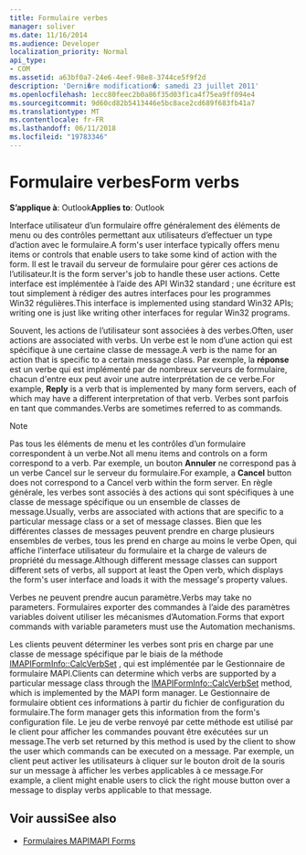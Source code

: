 ```yaml
---
title: Formulaire verbes
manager: soliver
ms.date: 11/16/2014
ms.audience: Developer
localization_priority: Normal
api_type:
- COM
ms.assetid: a63bf0a7-24e6-4eef-98e8-3744ce5f9f2d
description: 'Derni�re modification�: samedi 23 juillet 2011'
ms.openlocfilehash: 1ecc80feec2b0a86f35d03f1ca4f75ea9ff094e4
ms.sourcegitcommit: 9d60cd82b5413446e5bc8ace2cd689f683fb41a7
ms.translationtype: MT
ms.contentlocale: fr-FR
ms.lasthandoff: 06/11/2018
ms.locfileid: "19783346"
---
```

# <a name="form-verbs"></a><span data-ttu-id="66980-103">Formulaire verbes</span><span class="sxs-lookup"><span data-stu-id="66980-103">Form verbs</span></span>

<span data-ttu-id="66980-104">**S’applique à**: Outlook</span><span class="sxs-lookup"><span data-stu-id="66980-104">**Applies to**: Outlook</span></span> 
  
<span data-ttu-id="66980-105">Interface utilisateur d’un formulaire offre généralement des éléments de menu ou des contrôles permettant aux utilisateurs d’effectuer un type d’action avec le formulaire.</span><span class="sxs-lookup"><span data-stu-id="66980-105">A form's user interface typically offers menu items or controls that enable users to take some kind of action with the form.</span></span> <span data-ttu-id="66980-106">Il est le travail du serveur de formulaire pour gérer ces actions de l’utilisateur.</span><span class="sxs-lookup"><span data-stu-id="66980-106">It is the form server's job to handle these user actions.</span></span> <span data-ttu-id="66980-107">Cette interface est implémentée à l’aide des API Win32 standard ; une écriture est tout simplement à rédiger des autres interfaces pour les programmes Win32 régulières.</span><span class="sxs-lookup"><span data-stu-id="66980-107">This interface is implemented using standard Win32 APIs; writing one is just like writing other interfaces for regular Win32 programs.</span></span>
  
<span data-ttu-id="66980-108">Souvent, les actions de l’utilisateur sont associées à des verbes.</span><span class="sxs-lookup"><span data-stu-id="66980-108">Often, user actions are associated with verbs.</span></span> <span data-ttu-id="66980-109">Un verbe est le nom d’une action qui est spécifique à une certaine classe de message.</span><span class="sxs-lookup"><span data-stu-id="66980-109">A verb is the name for an action that is specific to a certain message class.</span></span> <span data-ttu-id="66980-110">Par exemple, la **réponse** est un verbe qui est implémenté par de nombreux serveurs de formulaire, chacun d'entre eux peut avoir une autre interprétation de ce verbe.</span><span class="sxs-lookup"><span data-stu-id="66980-110">For example, **Reply** is a verb that is implemented by many form servers, each of which may have a different interpretation of that verb.</span></span> <span data-ttu-id="66980-111">Verbes sont parfois en tant que commandes.</span><span class="sxs-lookup"><span data-stu-id="66980-111">Verbs are sometimes referred to as commands.</span></span> 
  
> [!NOTE]
> <span data-ttu-id="66980-112">Pas tous les éléments de menu et les contrôles d’un formulaire correspondent à un verbe.</span><span class="sxs-lookup"><span data-stu-id="66980-112">Not all menu items and controls on a form correspond to a verb.</span></span> <span data-ttu-id="66980-113">Par exemple, un bouton **Annuler** ne correspond pas à un verbe Cancel sur le serveur du formulaire.</span><span class="sxs-lookup"><span data-stu-id="66980-113">For example, a **Cancel** button does not correspond to a Cancel verb within the form server.</span></span> <span data-ttu-id="66980-114">En règle générale, les verbes sont associés à des actions qui sont spécifiques à une classe de message spécifique ou un ensemble de classes de message.</span><span class="sxs-lookup"><span data-stu-id="66980-114">Usually, verbs are associated with actions that are specific to a particular message class or a set of message classes.</span></span> <span data-ttu-id="66980-115">Bien que les différentes classes de messages peuvent prendre en charge plusieurs ensembles de verbes, tous les prend en charge au moins le verbe Open, qui affiche l’interface utilisateur du formulaire et la charge de valeurs de propriété du message.</span><span class="sxs-lookup"><span data-stu-id="66980-115">Although different message classes can support different sets of verbs, all support at least the Open verb, which displays the form's user interface and loads it with the message's property values.</span></span> 
  
<span data-ttu-id="66980-116">Verbes ne peuvent prendre aucun paramètre.</span><span class="sxs-lookup"><span data-stu-id="66980-116">Verbs may take no parameters.</span></span> <span data-ttu-id="66980-117">Formulaires exporter des commandes à l’aide des paramètres variables doivent utiliser les mécanismes d’Automation.</span><span class="sxs-lookup"><span data-stu-id="66980-117">Forms that export commands with variable parameters must use the Automation mechanisms.</span></span>
  
<span data-ttu-id="66980-118">Les clients peuvent déterminer les verbes sont pris en charge par une classe de message spécifique par le biais de la méthode [IMAPIFormInfo::CalcVerbSet](imapiforminfo-calcverbset.md) , qui est implémentée par le Gestionnaire de formulaire MAPI.</span><span class="sxs-lookup"><span data-stu-id="66980-118">Clients can determine which verbs are supported by a particular message class through the [IMAPIFormInfo::CalcVerbSet](imapiforminfo-calcverbset.md) method, which is implemented by the MAPI form manager.</span></span> <span data-ttu-id="66980-119">Le Gestionnaire de formulaire obtient ces informations à partir du fichier de configuration du formulaire.</span><span class="sxs-lookup"><span data-stu-id="66980-119">The form manager gets this information from the form's configuration file.</span></span> <span data-ttu-id="66980-120">Le jeu de verbe renvoyé par cette méthode est utilisé par le client pour afficher les commandes pouvant être exécutées sur un message.</span><span class="sxs-lookup"><span data-stu-id="66980-120">The verb set returned by this method is used by the client to show the user which commands can be executed on a message.</span></span> <span data-ttu-id="66980-121">Par exemple, un client peut activer les utilisateurs à cliquer sur le bouton droit de la souris sur un message à afficher les verbes applicables à ce message.</span><span class="sxs-lookup"><span data-stu-id="66980-121">For example, a client might enable users to click the right mouse button over a message to display verbs applicable to that message.</span></span> 
  
## <a name="see-also"></a><span data-ttu-id="66980-122">Voir aussi</span><span class="sxs-lookup"><span data-stu-id="66980-122">See also</span></span>

- [<span data-ttu-id="66980-123">Formulaires MAPI</span><span class="sxs-lookup"><span data-stu-id="66980-123">MAPI Forms</span></span>](mapi-forms.md)

